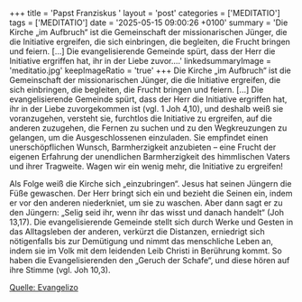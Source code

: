 +++
title = 'Papst Franziskus '
layout = 'post'
categories = ['MEDITATIO']
tags = ['MEDITATIO']
date = '2025-05-15 09:00:26 +0100'
summary = 'Die Kirche „im Aufbruch“ ist die Gemeinschaft der missionarischen Jünger, die die Initiative ergreifen, die sich einbringen, die begleiten, die Frucht bringen und feiern. [...] Die evangelisierende Gemeinde spürt, dass der Herr die Initiative ergriffen hat, ihr in der Liebe zuvor....'
linkedsummaryImage = 'meditatio.jpg'
keepImageRatio = 'true'
+++
Die Kirche „im Aufbruch“ ist die Gemeinschaft der missionarischen Jünger, die die Initiative ergreifen, die sich einbringen, die begleiten, die Frucht bringen und feiern. [...] Die evangelisierende Gemeinde spürt, dass der Herr die Initiative ergriffen hat, ihr in der Liebe zuvorgekommen ist (vgl.<!--more--> 1 Joh 4,10), und deshalb weiß sie voranzugehen, versteht sie, furchtlos die Initiative zu ergreifen, auf die anderen zuzugehen, die Fernen zu suchen und zu den Wegkreuzungen zu gelangen, um die Ausgeschlossenen einzuladen. Sie empfindet einen unerschöpflichen Wunsch, Barmherzigkeit anzubieten – eine Frucht der eigenen Erfahrung der unendlichen Barmherzigkeit des himmlischen Vaters und ihrer Tragweite. Wagen wir ein wenig mehr, die Initiative zu ergreifen!
 
Als Folge weiß die Kirche sich „einzubringen“. Jesus hat seinen Jüngern die Füße gewaschen. Der Herr bringt sich ein und bezieht die Seinen ein, indem er vor den anderen niederkniet, um sie zu waschen. Aber dann sagt er zu den Jüngern: „Selig seid ihr, wenn ihr das wisst und danach handelt“ (Joh 13,17). Die evangelisierende Gemeinde stellt sich durch Werke und Gesten in das Alltagsleben der anderen, verkürzt die Distanzen, erniedrigt sich nötigenfalls bis zur Demütigung und nimmt das menschliche Leben an, indem sie im Volk mit dem leidenden Leib Christi in Berührung kommt. So haben die Evangelisierenden den „Geruch der Schafe“, und diese hören auf ihre Stimme (vgl. Joh 10,3).
 


[Quelle: Evangelizo](https://evangeliumtagfuertag.org/DE/gospel)
